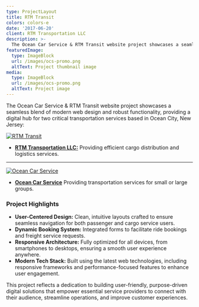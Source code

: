 ```yaml
---
type: ProjectLayout
title: RTM Transit
colors: colors-e
date: '2017-06-20'
client: RTM Transportation LLC
description: >-
  The Ocean Car Service & RTM Transit website project showcases a seamless blend of modern web design and robust functionality, providing a digital hub for two critical transportation services based in Ocean City, NJ.
featuredImage:
  type: ImageBlock
  url: /images/ocs-promo.png
  altText: Project thumbnail image
media:
  type: ImageBlock
  url: /images/ocs-promo.png
  altText: Project image
---
```


The Ocean Car Service & RTM Transit website project showcases a seamless blend of modern web design and robust functionality, providing a digital hub for two critical transportation services based in Ocean City, New Jersey:

[![RTM Transit](/images/rtmtransit-com-website.png "RTM Transit website")](https://rtmtransit.com/)
- [**RTM Transportation LLC:**](https://rtmtransit.com/) Providing efficient cargo distribution and logistics services.

---

[![Ocean Car Service](/images/oceancarservice-com-website.png "Ocean Car Service website")](https://oceancarservice.com/)
- [**Ocean Car Service**](https://oceancarservice.com/) Providing transportation services for small or large groups.

### Project Highlights  

- **User-Centered Design:** Clean, intuitive layouts crafted to ensure seamless navigation for both passenger and cargo service users.  
- **Dynamic Booking System:** Integrated forms to facilitate ride bookings and freight service requests.  
- **Responsive Architecture:** Fully optimized for all devices, from smartphones to desktops, ensuring a smooth user experience anywhere.  
- **Modern Tech Stack:** Built using the latest web technologies, including responsive frameworks and performance-focused features to enhance user engagement.  

This project reflects a dedication to building user-friendly, purpose-driven digital solutions that empower essential service providers to connect with their audience, streamline operations, and improve customer experiences.